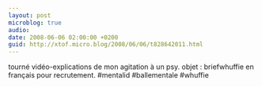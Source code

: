 ```yaml
---
layout: post
microblog: true
audio: 
date: 2008-06-06 02:00:00 +0200
guid: http://xtof.micro.blog/2008/06/06/t828642011.html
---
```

tourné vidéo-explications de mon agitation à un psy. objet : briefwhuffie en français pour recrutement. #mentalid #ballementale #whuffie
